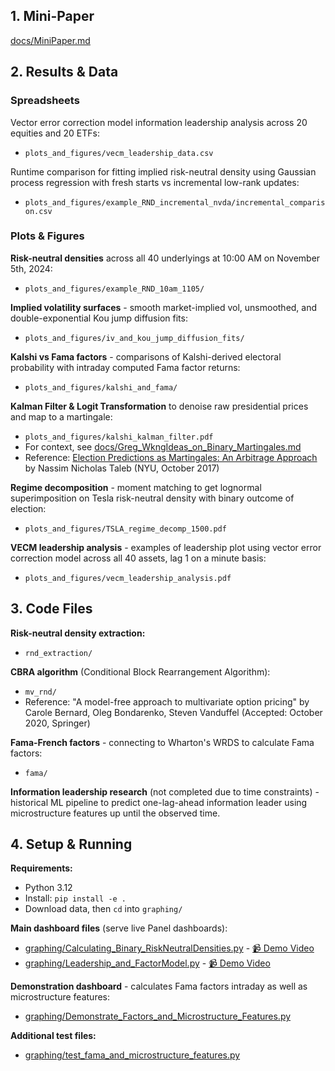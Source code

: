 ## 1. Mini-Paper
[docs/MiniPaper.md](docs/MiniPaper.md)

## 2. Results & Data

### Spreadsheets
Vector error correction model information leadership analysis across 20 equities and 20 ETFs:
- `plots_and_figures/vecm_leadership_data.csv`

Runtime comparison for fitting implied risk-neutral density using Gaussian process regression with fresh starts vs incremental low-rank updates:
- `plots_and_figures/example_RND_incremental_nvda/incremental_comparison.csv`

### Plots & Figures

**Risk-neutral densities** across all 40 underlyings at 10:00 AM on November 5th, 2024:
- `plots_and_figures/example_RND_10am_1105/`

**Implied volatility surfaces** - smooth market-implied vol, unsmoothed, and double-exponential Kou jump diffusion fits:
- `plots_and_figures/iv_and_kou_jump_diffusion_fits/`

**Kalshi vs Fama factors** - comparisons of Kalshi-derived electoral probability with intraday computed Fama factor returns:
- `plots_and_figures/kalshi_and_fama/`

**Kalman Filter & Logit Transformation** to denoise raw presidential prices and map to a martingale:
- `plots_and_figures/kalshi_kalman_filter.pdf`
- For context, see [docs/Greg_WkngIdeas_on_Binary_Martingales.md](docs/Greg_WkngIdeas_on_Binary_Martingales.md)
- Reference: [Election Predictions as Martingales: An Arbitrage Approach](https://arxiv.org/pdf/1703.06351) by Nassim Nicholas Taleb (NYU, October 2017)

**Regime decomposition** - moment matching to get lognormal superimposition on Tesla risk-neutral density with binary outcome of election:
- `plots_and_figures/TSLA_regime_decomp_1500.pdf`

**VECM leadership analysis** - examples of leadership plot using vector error correction model across all 40 assets, lag 1 on a minute basis:
- `plots_and_figures/vecm_leadership_analysis.pdf`

## 3. Code Files

**Risk-neutral density extraction:**
- `rnd_extraction/`

**CBRA algorithm** (Conditional Block Rearrangement Algorithm):
- `mv_rnd/`
- Reference: "A model-free approach to multivariate option pricing" by Carole Bernard, Oleg Bondarenko, Steven Vanduffel (Accepted: October 2020, Springer)

**Fama-French factors** - connecting to Wharton's WRDS to calculate Fama factors:
- `fama/`

**Information leadership research** (not completed due to time constraints) - historical ML pipeline to predict one-lag-ahead information leader using microstructure features up until the observed time.

## 4. Setup & Running

**Requirements:**
- Python 3.12
- Install: `pip install -e .`
- Download data, then `cd` into `graphing/`

**Main dashboard files** (serve live Panel dashboards):
- [graphing/Calculating_Binary_RiskNeutralDensities.py](graphing/Calculating_Binary_RiskNeutralDensities.py) - [📹 Demo Video](https://drive.google.com/file/d/1f9ivleKQddDq5SVWGY_ysZuPdMhbkZDi/view?usp=drive_link)
- [graphing/Leadership_and_FactorModel.py](graphing/Leadership_and_FactorModel.py) - [📹 Demo Video](https://drive.google.com/file/d/1LFq6dWnWWXEH2WPFlBXI4eEPgDfEbWpk/view?usp=drive_link)

**Demonstration dashboard** - calculates Fama factors intraday as well as microstructure features:
- [graphing/Demonstrate_Factors_and_Microstructure_Features.py](graphing/Demonstrate_Factors_and_Microstructure_Features.py)

**Additional test files:**
- [graphing/test_fama_and_microstructure_features.py](graphing/test_fama_and_microstructure_features.py)






